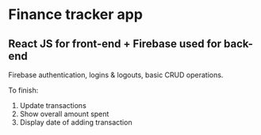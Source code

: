 # Finance tracker app
## React JS for front-end + Firebase used for back-end

Firebase authentication, logins & logouts, basic CRUD operations. 

To finish:

1) Update transactions
2) Show overall amount spent
3) Display date of adding transaction
